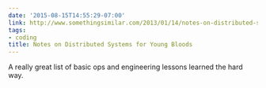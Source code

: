 ```yaml
---
date: '2015-08-15T14:55:29-07:00'
link: http://www.somethingsimilar.com/2013/01/14/notes-on-distributed-systems-for-young-bloods/
tags:
- coding
title: Notes on Distributed Systems for Young Bloods
---
```


A really great list of basic ops and engineering lessons learned the hard way.
